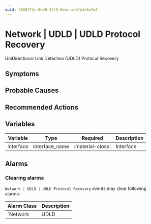 ```yaml
---
uuid: 2928373c-8de8-46f5-8eec-aebfe3e5a7e4
---
```

# Network | UDLD | UDLD Protocol Recovery

UniDirectional Link Detection (UDLD) Protocol Recovery

## Symptoms

## Probable Causes

## Recommended Actions

## Variables

Variable | Type | Required | Description
--- | --- | --- | ---
interface | interface_name | :material-close: | Interface

## Alarms

### Clearing alarms

`Network | UDLD | UDLD Protocol Recovery` events may clear following alarms:

Alarm Class | Description
--- | ---
`Network | UDLD | UDLD Protocol Error Detected` | dispose
